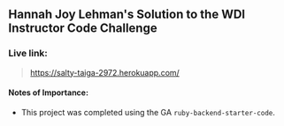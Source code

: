 ## Hannah Joy Lehman's Solution to the WDI Instructor Code Challenge

### Live link: 

> https://salty-taiga-2972.herokuapp.com/

#### Notes of Importance:

- This project was completed using the GA `ruby-backend-starter-code`. 
